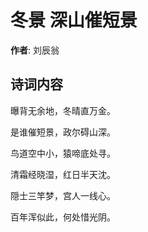 # 冬景 深山催短景

**作者**: 刘辰翁

## 诗词内容

曝背无余地，冬晴直万金。

是谁催短景，政尔碍山深。

鸟道空中小，猿啼底处寻。

清霜经晓湿，红日半天沈。

隠士三竿梦，宫人一线心。

百年浑似此，何处惜光阴。

